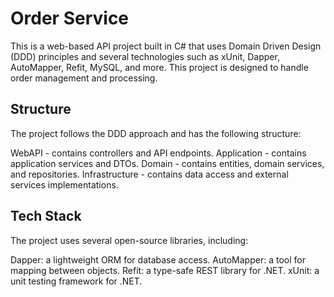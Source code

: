 # Order Service

This is a web-based API project built in C# that uses Domain Driven Design (DDD) principles and several technologies such as xUnit, Dapper, AutoMapper, Refit, MySQL, and more. This project is designed to handle order management and processing.

## Structure

The project follows the DDD approach and has the following structure:

WebAPI - contains controllers and API endpoints.
Application - contains application services and DTOs.
Domain - contains entities, domain services, and repositories.
Infrastructure - contains data access and external services implementations.

## Tech Stack

The project uses several open-source libraries, including:

Dapper: a lightweight ORM for database access.
AutoMapper: a tool for mapping between objects.
Refit: a type-safe REST library for .NET.
xUnit: a unit testing framework for .NET.